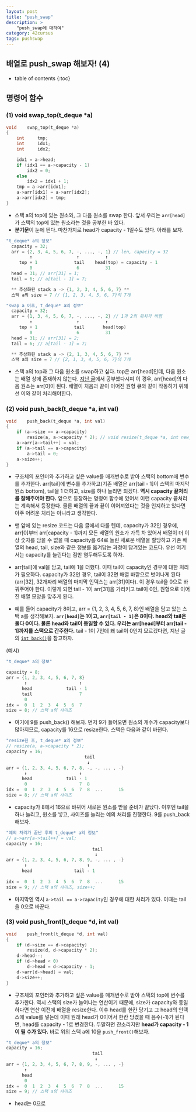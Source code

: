 ```yaml
---
layout: post
title: "push_swap"
description: >
    "push_swap에 대하여"
category: 42cursus
tags: pushswap
---
```

## 배열로 push_swap 해보자! (4)

* table of contents
{:toc}

## 명령어 함수

### (1) void  swap_top(t_deque *a)

~~~c
void	swap_top(t_deque *a)
{
	int		tmp;
	int		idx1;
	int		idx2;

	idx1 = a->head;
	if (idx1 == a->capacity - 1)
		idx2 = 0;
	else
		idx2 = idx1 + 1;
	tmp = a->arr[idx1];
	a->arr[idx1] = a->arr[idx2];
	a->arr[idx2] = tmp;
}
~~~

- 스택 a의 top에 있는 원소와, 그 다음 원소를 swap 한다. 앞서 우리는 `arr[head]`가 스택의 top에 있는 원소라는 것을 공부한 바 있다.
- **분기문**이 눈에 띈다. 마찬가지로 head가 capacity - 1일수도 있다. 아래를 보자.

~~~c
"t_deque* a의 정보"
  capacity = 32;
  arr = {2, 3, 4, 5, 6, 7, -, ..., -, 1} // len, capacity = 32
         ↑                 ↑          ↑
     top + 1              tail    head(top) = capacity - 1
         0                 6          31
  head = 31; // arr[31] = 1;
  tail = 6; // a[tail - 1] = 7;

  ** 추상화된 stack a -> {1, 2, 3, 4, 5, 6, 7} **
  스택 a의 size = 7 // {1, 2, 3, 4, 5, 6, 7}의 7개

"swap a 이후, t_deque* a의 정보"
  capacity = 32;
  arr = {1, 3, 4, 5, 6, 7, -, ..., -, 2} // 1과 2의 위치가 바뀜
         ↑                 ↑          ↑
     top + 1              tail       head(top)
         0                 6          31
  head = 31; // arr[31] = 2;
  tail = 6; // a[tail - 1] = 7;

  ** 추상화된 stack a -> {2, 1, 3, 4, 5, 6, 7} ** 
  스택 a의 size = 7 // {2, 1, 3, 4, 5, 6, 7}의 7개
~~~

- 스택 a의 top과 그 다음 원소를 swap하고 싶다. top은 arr[head]인데, 다음 원소는 배열 상에 존재하지 않는다. [지난 글](https://espebaum.github.io/42cursus/push-swap-3.html)에서 공부했다시피 이 경우, arr[head]의 다음 원소는 arr[0]이 된다. 배열이 처음과 끝이 이어진 원형 큐와 같이 작동하기 위해선 이와 같이 처리해야한다.

### (2) void  push_back(t_deque *a, int val)
~~~c
void	push_back(t_deque *a, int val)
{
	if (a->size == a->capacity)
		resize(a, a->capacity * 2); // void resize(t_deque *a, int new_cap)
	a->arr[a->tail++] = val;
	if (a->tail == a->capacity)
		a->tail = 0;
	a->size++;
}
~~~

- 구조체의 포인터와 추가하고 싶은 value를 매개변수로 받아 스택의 bottom에 변수를 추가한다. arr[tail]에 변수를 추가하고(기존 배열은 arr[tail - 1]이 스택의 마지막 원소 bottom), tail을 1 더하고, size를 하나 늘리면 되겠다. **역시 capacity 끝처리를 잘해주어야 한다.** 앞으로 등장하는 명령어 함수에 있어서 이런 capacity 끝처리는 계속해서 등장한다. 물론 배열의 끝과 끝이 이어져있다는 것을 인지하고 있다면 아주 어려운 처리는 아니라고 생각한다.

- 맨 앞에 있는 resize 코드는 다음 글에서 다룰 텐데, capacity가 32인 경우에, arr[0]부터 arr[capacity - 1]까지 모든 배열의 원소가 가득 차 있어서 배열이 더 이상 숫자를 담을 수 없을 때 capacity를 64로 늘린 새로운 배열을 할당하고 기존 배열의 head, tail, size와 같은 정보를 옮겨담는 과정이 담겨있는 코드다. 우선 여기서는 capacity를 늘린다는 점만 염두해두도록 하자.

- arr[tail]에 val을 담고, tail에 1을 더했다. 이때 tail이 capacity인 경우에 대한 처리가 필요하다. capacity가 32인 경우, tail이 32면 배열 바깥으로 벗어나게 된다(arr[32], 32개짜리 배열의 마지막 인덱스는 arr[31]이다). 이 경우 tail을 0으로 바꿔주어야 한다. 이렇게 되면 tail - 1이 arr[31]을 가리키고 tail이 0인, 원형으로 이어진 배열 모양을 맞추게 된다.

- 예를 들어 capacity가 8이고, arr = {1, 2, 3, 4, 5, 6, 7, 8}인 배열을 담고 있는 스택 a를 생각해보자. **`arr[head]`는 1이고, `arr[tail - 1]`은 8이다. head와 tail은 둘다 0이다. 물론 head와 tail이 동일할 수 있다. 우리는 arr[head]부터 arr[tail - 1]까지를 스택으로 간주한다.** tail - 1이 7인데 왜 tail이 0인지 모르겠다면, 지난 글의 [`int back()`](https://espebaum.github.io/42cursus/push-swap-3.html#4-int-backt_deque-a)을 참고하자.

(예시)
~~~c
"t_deque* a의 정보"

capacity = 8;
arr = {1, 2, 3, 4, 5, 6, 7, 8}
       ↑                    ↑
      head             tail - 1
      tail                  7
       0
idx =  0  1  2  3  4  5  6  7
size = 8; // 스택 a의 사이즈
~~~
- 여기에 9를 push_back() 해보자. 먼저 9가 들어오면 원소의 개수가 capacity보다 많아지므로, capacity를 16으로 resize한다. 스택은 다음과 같이 바뀐다.

~~~c
"resize한 후, t_deque* a의 정보"
// resize(a, a->capacity * 2);
capacity = 16;
                              tail
                               ↓
arr = {1, 2, 3, 4, 5, 6, 7, 8, -, -, ... , -} 
       ↑                    ↑
      head             tail - 1
       0                    7  8
idx =  0  1  2  3  4  5  6  7  8  ...      15
size = 8; // 스택 a의 사이즈
~~~
- capacity가 8에서 16으로 바뀌어 새로운 원소를 받을 준비가 끝났다. 이후엔 tail을 하나 늘리고, 원소를 넣고, 사이즈를 늘리는 예의 처리를 진행한다. 9를 push_back 해보자.

~~~c
"예의 처리가 끝난 후의 t_deque* a의 정보"
// a->arr[a->tail++] = val;
capacity = 16;
                                 tail
                                  ↓
arr = {1, 2, 3, 4, 5, 6, 7, 8, 9, -, ... , -} 
       ↑                       ↑
      head                tail - 1
      
idx =  0  1  2  3  4  5  6  7  8  ...      15
size = 9; // 스택 a의 사이즈, size++;
~~~
- 마지막엔 역시 `a->tail == a->capacity`인 경우에 대한 처리가 있다. 이때는 tail을 0으로 바꾼다.

### (3) void	push_front(t_deque *d, int val)

~~~c
void	push_front(t_deque *d, int val)
{
	if (d->size == d->capacity)
		resize(d, d->capacity * 2);
	d->head--;
	if (d->head < 0)
		d->head = d->capacity - 1;
	d->arr[d->head] = val;
	d->size++;
}
~~~
- 구조체의 포인터와 추가하고 싶은 value를 매개변수로 받아 스택의 top에 변수를 추가한다. 역시 스택의 size가 늘어나는 연산이기 때문에, size가 capacity와 동일하다면 연산 이전에 배열을 resize한다. 이후 head를 한칸 당기고 그 head의 인덱스에 value를 넣는데 이때 원래 head가 0이어서 한칸 당겼을 때 음수(-1)가 된다면, head를 capacity - 1로 변경한다. 두말하면 잔소리지만 **head가 capacity - 1이 될 수가 있다.** 바로 위의 스택 a에 10을 `push_front()`해보자.

~~~c
"t_deque* a의 정보"
capacity = 16;
                                 tail
                                  ↓
arr = {1, 2, 3, 4, 5, 6, 7, 8, 9, -, ... , -} 
       ↑                       
      head               
       0
idx =  0  1  2  3  4  5  6  7  8  ...      15
size = 9; // 스택 a의 사이즈
~~~
- head는 0으로 
